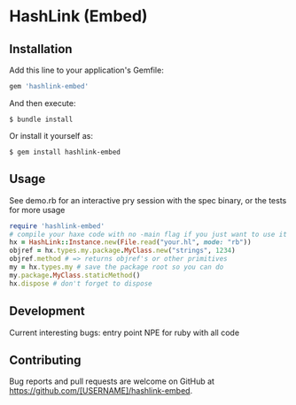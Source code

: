 # HashLink (Embed)

## Installation

Add this line to your application's Gemfile:

```ruby
gem 'hashlink-embed'
```

And then execute:

    $ bundle install

Or install it yourself as:

    $ gem install hashlink-embed

## Usage

See demo.rb for an interactive pry session with the spec binary, or the tests for more usage

```ruby
require 'hashlink-embed'
# compile your haxe code with no -main flag if you just want to use it as a library
hx = HashLink::Instance.new(File.read("your.hl", mode: "rb"))
objref = hx.types.my.package.MyClass.new("strings", 1234)
objref.method # => returns objref's or other primitives
my = hx.types.my # save the package root so you can do
my.package.MyClass.staticMethod()
hx.dispose # don't forget to dispose
```

## Development

Current interesting bugs: entry point NPE for ruby with all code

## Contributing

Bug reports and pull requests are welcome on GitHub at https://github.com/[USERNAME]/hashlink-embed.

